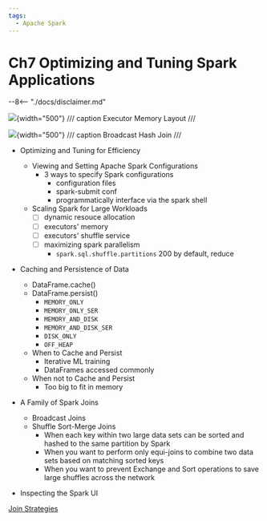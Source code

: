 ```yaml
---
tags:
  - Apache Spark
---
```


# Ch7 Optimizing and Tuning Spark Applications

--8<-- "./docs/disclaimer.md"

![](https://learning.oreilly.com/api/v2/epubs/urn:orm:book:9781492050032/files/assets/lesp_0702.png){width="500"}
/// caption
Executor Memory Layout
///

![](https://learning.oreilly.com/api/v2/epubs/urn:orm:book:9781492050032/files/assets/lesp_0706.png){width="500"}
/// caption
Broadcast Hash Join
///

- Optimizing and Tuning for Efficiency
    - Viewing and Setting Apache Spark Configurations
        - 3 ways to specify Spark configurations
            - configuration files
            - spark-submit conf
            - programmatically interface via the spark shell
    - Scaling Spark for Large Workloads
        - [ ] dynamic resouce allocation
        - [ ] executors' memory
        - [ ] executors' shuffle service
        - [ ] maximizing spark parallelism
            - `spark.sql.shuffle.partitions` 200 by default, reduce 
- Caching and Persistence of Data
    - DataFrame.cache()
    - DataFrame.persist()
        - `MEMORY_ONLY`
        - `MEMORY_ONLY_SER`
        - `MEMORY_AND_DISK`
        - `MEMORY_AND_DISK_SER`
        - `DISK_ONLY`
        - `OFF_HEAP`
    - When to Cache and Persist
        - Iterative ML training
        - DataFrames accessed commonly
    - When not to Cache and Persist
        - Too big to fit in memory

- A Family of Spark Joins
    - Broadcast Joins
    - Shuffle Sort-Merge Joins
        - When each key within two large data sets can be sorted and hashed to the same partition by Spark
        - When you want to perform only equi-joins to combine two data sets based on matching sorted keys
        - When you want to prevent Exchange and Sort operations to save large shuffles across the network

- Inspecting the Spark UI

[Join Strategies](https://github.com/apache/spark/blob/master/sql/core/src/main/scala/org/apache/spark/sql/execution/SparkStrategies.scala#L145)
